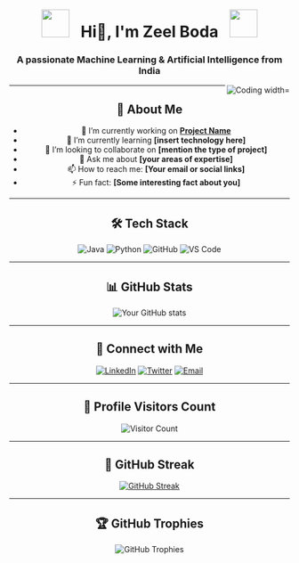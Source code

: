 <div align="center">

# <img src="https://user-images.githubusercontent.com/74038190/213844263-a8897a51-32f4-4b3b-b5c2-e1528b89f6f3.png" width="50px" /> &nbsp; Hi👋, I'm Zeel Boda &nbsp; <img src="https://user-images.githubusercontent.com/74038190/213844263-a8897a51-32f4-4b3b-b5c2-e1528b89f6f3.png" width="50px" />

<h3 align="center">A passionate Machine Learning & Artificial Intelligence from India</h3>
<img align="right" alt="Coding width="300" src="https://cdn.dribbble.com/users/1162077/screenshots/3848914/programmer.gif">

---

## 🚀 About Me

- 🔭 I’m currently working on **[Project Name](https://github.com/your-username/your-project-name)**
- 🌱 I’m currently learning **[insert technology here]**
- 👯 I’m looking to collaborate on **[mention the type of project]**
- 💬 Ask me about **[your areas of expertise]**
- 📫 How to reach me: **[Your email or social links]**
- ⚡ Fun fact: **[Some interesting fact about you]**

---

## 🛠️ Tech Stack

![Java](https://img.shields.io/badge/Java-ED8B00?style=for-the-badge&logo=java&logoColor=white)
![Python](https://img.shields.io/badge/Python-3776AB?style=for-the-badge&logo=python&logoColor=white)
![GitHub](https://img.shields.io/badge/GitHub-181717?style=for-the-badge&logo=github&logoColor=white)
![VS Code](https://img.shields.io/badge/Visual_Studio_Code-0078D4?style=for-the-badge&logo=visual-studio-code&logoColor=white)
<!-- Add your favorite tech stack -->

---

## 📊 GitHub Stats

![Your GitHub stats](https://github-readme-stats.vercel.app/api?username=your-username&show_icons=true&theme=radical)

---

## 💼 Connect with Me

[![LinkedIn](https://img.shields.io/badge/LinkedIn-0077B5?style=for-the-badge&logo=linkedin&logoColor=white)](https://linkedin.com/in/your-profile)
[![Twitter](https://img.shields.io/badge/Twitter-1DA1F2?style=for-the-badge&logo=twitter&logoColor=white)](https://twitter.com/your-handle)
[![Email](https://img.shields.io/badge/Email-D14836?style=for-the-badge&logo=gmail&logoColor=white)](mailto:your-email@example.com)

---

## 🎯 Profile Visitors Count

![Visitor Count](https://komarev.com/ghpvc/?username=your-username&style=flat-square&color=blue)

---

## 🌟 GitHub Streak

[![GitHub Streak](http://github-readme-streak-stats.herokuapp.com?user=your-username&theme=radical)](https://git.io/streak-stats)

---

## 🏆 GitHub Trophies

![GitHub Trophies](https://github-profile-trophy.vercel.app/?username=your-username&theme=dracula)
